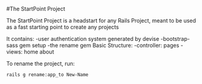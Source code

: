 #The StartPoint Project

The StartPoint Project is a headstart for any Rails Project, meant to be used as a fast starting point to create any projects

It contains:
	-user authentication system generated by devise
	-bootstrap-sass gem setup
	-the rename gem
Basic Structure:
	-controller: pages
		-views: home about

To rename the project, run:
```bash
rails g rename:app_to New-Name
```
